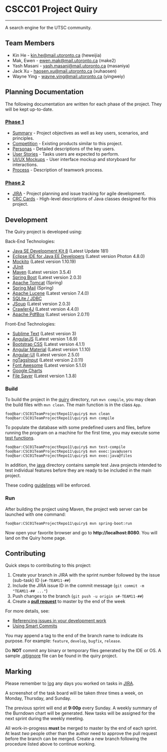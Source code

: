 # CSCC01 Project Quiry
--------------------
A search engine for the UTSC community.

## Team Members
* Kin He - <kin.he@mail.utoronto.ca> (heweijia)
* Mak, Ewen - <ewen.mak@mail.utoronto.ca> (make2)
* Yash Masani - <yash.masani@mail.utoronto.ca> (masaniya)
* Jack Xu - <haosen.xu@mail.utoronto.ca> (xuhaosen)
* Wayne Ying - <wayne.ying@mail.utoronto.ca> (yingweiy)

## Planning Documentation
The following documentation are written for each phase of the project. They will be kept up-to-date.

### [Phase 1](docs/phase1)
* [Summary](docs/phase1/summary.md) - Project objectives as well as key users, scenarios, and principles.
* [Competition](docs/phase1/competition.md) - Existing products similar to this project.
* [Personas](docs/phase1/personas.pdf) - Detailed descriptions of the key users.
* [User Stories](docs/phase1/user_stories.md) - Tasks users are expected to perform.
* [UI/UX Mockups](docs/phase1/ui_ux.pdf) - User interface mockup and storyboard for interactions.
* [Process](docs/phase1/process.md) - Description of teamwork process.

### [Phase 2](docs/phase2)
* [JIRA] - Project planning and issue tracking for agile development.
* [CRC Cards](docs/phase2/crc.pdf) - High-level descriptions of Java classes designed for this project.

[JIRA]: https://cmsweb.utsc.utoronto.ca/jira/projects/TEAM11

## Development
The Quiry project is developed using:

Back-End Technologies:
* [Java SE Development Kit 8](http://www.oracle.com/technetwork/java/javase/downloads/index.html) (Latest Update 181)
* [Eclipse IDE for Java EE Developers](https://www.eclipse.org/downloads/packages/eclipse-ide-java-ee-developers/photonr) (Latest version Photon 4.8.0)
* [Mockito](http://site.mockito.org) (Latest version 1.10.19)
* [JUnit](https://junit.org/junit5)
* [Maven](https://maven.apache.org/download.cgi) (Latest version 3.5.4)
* [Spring Boot](https://spring.io/projects/spring-boot) (Latest version 2.0.3)
* [Apache Tomcat](http://tomcat.apache.org) (Spring)
* [Spring Mail](https://docs.spring.io/spring-boot/docs/current/reference/html/boot-features-email.html) (Spring)
* [Apache Lucene](http://lucene.apache.org) (Latest version 7.4.0)
* [SQLite / JDBC](https://www.sqlite.org/index.html)
* [JSoup](https://jsoup.org/) (Latest version 2.0.3)
* [Crawler4J](https://github.com/yasserg/crawler4j) (Latest version 4.4.0)
* [Apache PdfBox](https://pdfbox.apache.org) (Latest version 2.0.11)

Front-End Technologies:
* [Sublime Text](https://www.sublimetext.com) (Latest version 3)
* [AngularJS](https://angularjs.org) (Latest version 1.6.9)
* [Bootstrap CSS](https://getbootstrap.com) (Latest version 4.1.1)
* [Angular Material](https://material.angular.io) (Latest version 1.1.10)
* [Angular-UI](https://angular-ui.github.io) (Latest version 2.5.0)
* [ngTagsInput](http://mbenford.github.io/ngTagsInput/) (Latest version 2.0.11)
* [Font Awesome](https://fontawesome.com/) (Latest version 5.1.0)
* [Google Charts](https://developers.google.com/chart)
* [File Saver](https://github.com/eligrey/FileSaver.js) (Latest version 1.3.8)


### Build
To build the project in the [quiry](quiry/) directory, run `mvn compile`, you may clean the build files with `mvn clean`. The main function is in the class `App`.

```console
foo@bar:CSC01TeamProjectRepo11\quiry$ mvn clean
foo@bar:CSC01TeamProjectRepo11\quiry$ mvn compile
```

To populate the database with some predefined users and files, before running the program on a machine for the first time, you may execute some [test functions](quiry/src/test/java/cscc01/summer2018/team11).

```console
foo@bar:CSC01TeamProjectRepo11\quiry$ mvn test-compile
foo@bar:CSC01TeamProjectRepo11\quiry$ mvn exec:java@users
foo@bar:CSC01TeamProjectRepo11\quiry$ mvn exec:java@files
```

In addition, the [java](java/) directory contains sample test Java projects intended to test individual features before they are ready to be included in the main project.

These coding [guidelines](http://cr.openjdk.java.net/~alundblad/styleguide/index-v6.html) will be enforced.

### Run
After building the project using Maven, the project web server can be launched with one command:

```console
foo@bar:CSC01TeamProjectRepo11\quiry$ mvn spring-boot:run
```

Now open your favorite browser and go to __http://localhost:8080__. You will land on the Quiry home page.

## Contributing
Quick steps to contributing to this project:

1. Create your branch in JIRA with the sprint number followed by the issue (sub-task) ID (`s#-TEAM11-##`)
2. Include the JIRA issue ID in the commit message (`git commit -m "TEAM11-## ..."`)
3. Push changes to the branch (`git push -u origin s#-TEAM11-##`)
4. Create a [__pull request__](https://bitbucket.org/mcs2/csc01teamprojectrepo11/pull-requests/) to master by the end of the week

For more details, see:

* [Referencing issues in your development work](https://confluence.atlassian.com/jirasoftwarecloud/referencing-issues-in-your-development-work-777002789.html)
* [Using Smart Commits](https://confluence.atlassian.com/fisheye/using-smart-commits-298976812.html)

You may append a tag to the end of the branch name to indicate its purpose. For example: `feature`, `develop`, `bugfix`, `release`.

Do __NOT__ commit any binary or temporary files generated by the IDE or OS. A sample [.gitignore](quiry/.gitignore) file can be found in the quiry project.

## Marking
Please remember to [log](https://confluence.atlassian.com/jiracoreserver073/logging-work-on-issues-861257349.html) any days you worked on tasks in [JIRA].

A screenshot of the task board will be taken _three_ times a week, on Monday, Thursday, and Sunday.

The previous sprint will end at __9:00p__ every Sunday. A weekly summary of the Burndown chart will be generated. New tasks will be assigned for the next sprint during the weekly meeting.

All work-in-progress __must__ be merged to master by the end of each sprint. At least _two_ people other than the author need to approve the pull request before the branch can be merged. Create a new branch following the procedure listed above to continue working.
